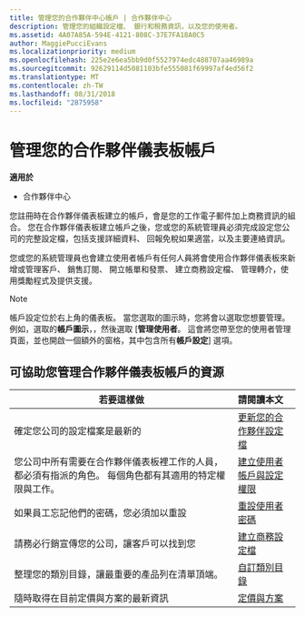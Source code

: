 ```yaml
---
title: 管理您的合作夥伴中心帳戶 | 合作夥伴中心
description: 管理您的組織設定檔、 銀行和稅務資訊，以及您的使用者。
ms.assetid: 4A07A85A-594E-4121-808C-37E7FA18A0C5
author: MaggiePucciEvans
ms.localizationpriority: medium
ms.openlocfilehash: 225e2e6ea5bb9d0f5527974edc488707aa46989a
ms.sourcegitcommit: 92629114d5081103bfe555081f69997af4ed56f2
ms.translationtype: MT
ms.contentlocale: zh-TW
ms.lasthandoff: 08/31/2018
ms.locfileid: "2875958"
---
```

# <a name="manage-your-partner-dashboard-account"></a>管理您的合作夥伴儀表板帳戶

**適用於**

-  合作夥伴中心

您註冊時在合作夥伴儀表板建立的帳戶，會是您的工作電子郵件加上商務資訊的組合。 您在合作夥伴儀表板建立帳戶之後，您或您的系統管理員必須完成設定您公司的完整設定檔，包括支援詳細資料、 回報免稅如果適當，以及主要連絡資訊。 

您或您的系統管理員也會建立使用者帳戶有任何人員將會使用合作夥伴儀表板來新增或管理客戶、 銷售訂閱、 開立帳單和發票、 建立商務設定檔、 管理轉介，使用獎勵程式及提供支援。

>[!NOTE]
>帳戶設定位於右上角的儀表板。 當您選取的圖示時，您將會以選取您想要管理。 例如，選取的**帳戶圖示**，，然後選取 [**管理使用者**。 這會將您帶至您的使用者管理頁面，並也開啟一個額外的窗格，其中包含所有**帳戶設定**\] 選項。


## <a name="resources-to-help-you-manage-your-partner-dashboard-account"></a>可協助您管理合作夥伴儀表板帳戶的資源

|**若要這樣做**   |**請閱讀本文**   |
|-----------------------|:-----------------------|
|確定您公司的設定檔案是最新的   |[更新您的合作夥伴設定檔](update-your-partner-profile.md)|
|您公司中所有需要在合作夥伴儀表板裡工作的人員，都必須有指派的角色。 每個角色都有其適用的特定權限與工作。|[建立使用者帳戶與設定權限](create-user-accounts-and-set-permissions.md)|
|如果員工忘記他們的密碼，您必須加以重設  |[重設使用者密碼](reset-a-user-password.md)|
|請務必行銷宣傳您的公司，讓客戶可以找到您   |[建立商務設定檔](create-a-marketing-profile.md)|
|整理您的類別目錄，讓最重要的產品列在清單頂端。   |[自訂類別目錄](customize-the-catalog.md)|
|隨時取得在目前定價與方案的最新資訊   |[定價與方案](pricing-and-offers.md)|













 

 



